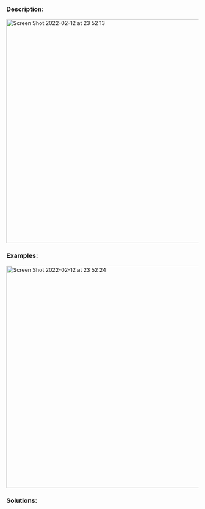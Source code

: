 ### Description:
<img width="588" alt="Screen Shot 2022-02-12 at 23 52 13" src="https://user-images.githubusercontent.com/49216429/153739211-160971e8-e177-46e5-bae5-8fef6170d81e.png">

### Examples:
<img width="583" alt="Screen Shot 2022-02-12 at 23 52 24" src="https://user-images.githubusercontent.com/49216429/153739216-5e0ab030-a59e-499a-8989-1a7c0b11dc5e.png">

### Solutions:

